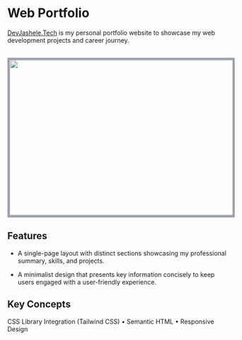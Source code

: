 # Web Portfolio

[DevJashele.Tech](https://devjashele.tech/) is my personal portfolio website to showcase my web development projects and career journey.

<br>

<div align="center">
<img src="./images/devjasheletech_preview.gif" style="border:5px solid #9CA3AF;" width="525" height="350">
</div>


## Features
 
- A single-page layout with distinct sections showcasing my professional summary, skills, and projects.

- A minimalist design that presents key information concisely to keep users engaged with a user-friendly experience.

## Key Concepts

CSS Library Integration (Tailwind CSS) • Semantic HTML • Responsive Design
